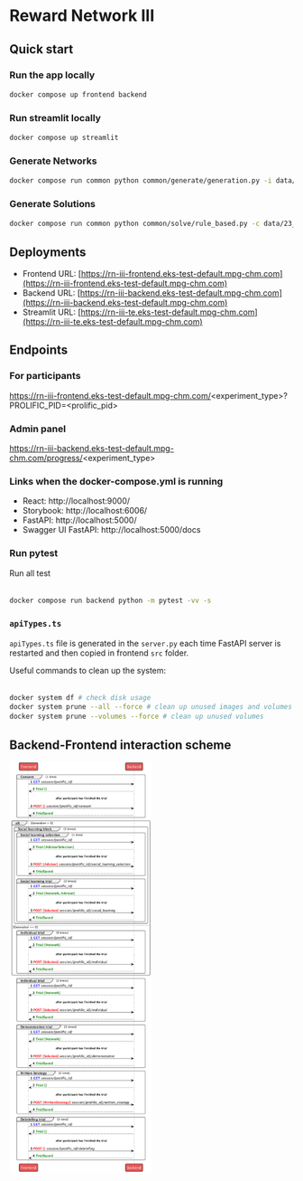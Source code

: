 # Reward Network III

## Quick start

### Run the app locally

```bash
docker compose up frontend backend
```

### Run streamlit locally

```bash
docker compose up streamlit
```

### Generate Networks

```bash
docker compose run common python common/generate/generation.py -i data/23_11_13/networks.yml -o data/23_11_13/networks.json
```

### Generate Solutions

```bash
docker compose run common python common/solve/rule_based.py -c data/23_11_13/solution.yml -n data/23_11_13/networks.json -o data/23_11_13/solution
```

## Deployments

- Frontend
  URL: [https://rn-iii-frontend.eks-test-default.mpg-chm.com](https://rn-iii-frontend.eks-test-default.mpg-chm.com)
- Backend
  URL:
  [https://rn-iii-backend.eks-test-default.mpg-chm.com](https://rn-iii-backend.eks-test-default.mpg-chm.com)
- Streamlit
  URL:
  [https://rn-iii-te.eks-test-default.mpg-chm.com](https://rn-iii-te.eks-test-default.mpg-chm.com)

## Endpoints

### For participants

https://rn-iii-frontend.eks-test-default.mpg-chm.com/<experiment_type>?PROLIFIC_PID=<prolific_pid>

### Admin panel

https://rn-iii-backend.eks-test-default.mpg-chm.com/progress/<experiment_type>

### Links when the docker-compose.yml is running

- React: http://localhost:9000/
- Storybook: http://localhost:6006/
- FastAPI: http://localhost:5000/
- Swagger UI FastAPI: http://localhost:5000/docs

### Run pytest

Run all test

```zsh

docker compose run backend python -m pytest -vv -s

```

### `apiTypes.ts`

`apiTypes.ts` file is generated in the `server.py` each time FastAPI server is
restarted and then copied in frontend `src` folder.

Useful commands to clean up the system:

```bash

docker system df # check disk usage
docker system prune --all --force # clean up unused images and volumes
docker system prune --volumes --force # clean up unused volumes

```

## Backend-Frontend interaction scheme

<p align="centre">
<img alt="Backend-Frontend interaction" height="auto" src="docs/backend-frontend.png" width="50%"/>
</p>
